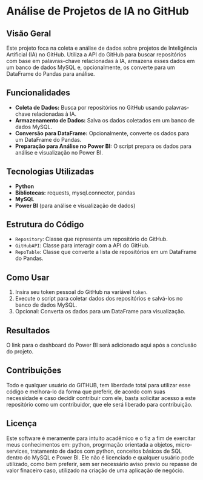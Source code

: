 # Análise de Projetos de IA no GitHub

## Visão Geral
Este projeto foca na coleta e análise de dados sobre projetos de Inteligência Artificial (IA) no GitHub. Utiliza a API do GitHub para buscar repositórios com base em palavras-chave relacionadas à IA, armazena esses dados em um banco de dados MySQL e, opcionalmente, os converte para um DataFrame do Pandas para análise.

## Funcionalidades
- **Coleta de Dados:** Busca por repositórios no GitHub usando palavras-chave relacionadas à IA.
- **Armazenamento de Dados:** Salva os dados coletados em um banco de dados MySQL.
- **Conversão para DataFrame:** Opcionalmente, converte os dados para um DataFrame do Pandas.
- **Preparação para Análise no Power BI:** O script prepara os dados para análise e visualização no Power BI.

## Tecnologias Utilizadas
- **Python**
- **Bibliotecas:** requests, mysql.connector, pandas
- **MySQL**
- **Power BI** (para análise e visualização de dados)

## Estrutura do Código
- `Repository`: Classe que representa um repositório do GitHub.
- `GitHubAPI`: Classe para interagir com a API do GitHub.
- `RepoTable`: Classe que converte a lista de repositórios em um DataFrame do Pandas.

## Como Usar
1. Insira seu token pessoal do GitHub na variável `token`.
2. Execute o script para coletar dados dos repositórios e salvá-los no banco de dados MySQL.
3. Opcional: Converta os dados para um DataFrame para visualização.

## Resultados
O link para o dashboard do Power BI será adicionado aqui após a conclusão do projeto.

## Contribuições
Todo e qualquer usuário do GITHUB, tem liberdade total para utilizar esse código e melhora-lo da forma que preferir, de acordo com suas necessidade e caso decidir contribuir com ele, basta solicitar acesso a este repositório como um contribuidor, que ele será liberado para contribuição. 

## Licença
Este software é meramente para intuito acadêmico e o fiz a fim de exercitar meus conhecimentos em: python, progrmação orientada a objetos, micro-services, tratamento de dados com python, conceitos básicos de SQL dentro do MySQL e Power BI. Ele não é licenciado e qualquer usuário pode utilizado, como bem preferir, sem ser necessário aviso previo ou repasse de valor finaceiro caso, utilizado na criação de uma aplicação de negócio. 

